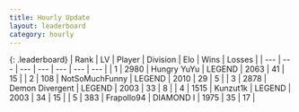```yaml
---
title: Hourly Update
layout: leaderboard
category: hourly
---
```


{: .leaderboard}
| Rank | LV | Player | Division | Elo | Wins | Losses |
| --- | --- | --- | --- | --- | --- | --- |
| <span data-change="0">1</span> | 2980 | <span title="ID: 164871">Hungry YuYu</span> | LEGEND | <span data-change="5">2063</span> | <span data-change="5">41</span> | <span data-change="2">15</span> |
| <span data-change="0">2</span> | 108 | <span title="ID: 527754">NotSoMuchFunny</span> | LEGEND | <span data-change="0">2010</span> | <span data-change="0">29</span> | <span data-change="0">5</span> |
| <span data-change="0">3</span> | 2878 | <span title="ID: 370081">Demon Divergent</span> | LEGEND | <span data-change="0">2003</span> | <span data-change="0">33</span> | <span data-change="0">8</span> |
| <span data-change="0">4</span> | 1515 | <span title="ID: 392407">Kunzut1k</span> | LEGEND | <span data-change="0">2003</span> | <span data-change="0">34</span> | <span data-change="0">15</span> |
| <span data-change="4">5</span> | 383 | <span title="ID: 712150">Frapollo94</span> | DIAMOND I | <span data-change="43">1975</span> | <span data-change="5">35</span> | <span data-change="1">17</span> |